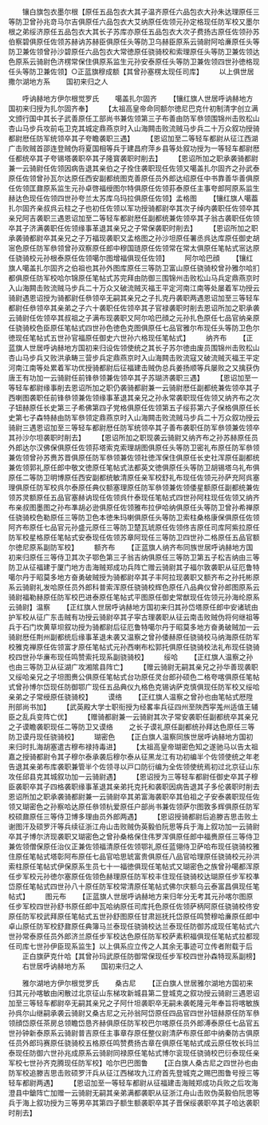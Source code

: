 <!-- { "loadSidebar": true } -->
　　镶白旗包衣墨尔根【原任五品包衣大其子温齐原任六品包衣大孙朱达理原任三等防卫曾孙兆竒马尔吉俱原任六品包衣大艾纳原任佐领元孙定格现任防军校又墨尔根之弟绥济原任五品包衣大其长子苏库亦原任五品包衣大次子费扬古原任佐领孙苏伯察碧俱原任佐领苏赫讷苏赫臣俱原任头等防卫乌赫臣原系云骑尉阿哈亷原任头等防卫兼佐领曾孙沙碧原任六品包衣大常徳原任骁骑校和索理原任头等防卫兼佐领达色原系云骑尉色济楞常保住俱原系监生元孙安泰原任头等防卫兼佐领四世孙徳格现任头等防卫兼佐领】○正蓝旗穆成额【其曾孙塞楞太现任司库】
　　以上俱世居撒尔湖地方系
　　国初来归之人












　　呼讷赫地方伊尔根觉罗氏
　　噶盖扎尔固齐
　　【镶红旗人世居呼讷赫地方国初来归授为扎尔固齐奉】
　　【太祖高皇帝命同额尔徳尼巴克什初制清字创立满文颁行国中其长子武善原任工部尚书兼佐领第三子布善由防军叅领围锦州击败松山杏山马步兵攻前屯卫克其城定鼎燕京时入山海闗击败流贼马步兵二十万众叙功授骑都尉厯任防军统领卒其子夸瞻袭职三遇】
　　【恩诏加至二等轻车都尉从征江西湖广击败贼首邵连登贼伪将夏国相等兵于建昌府萍乡县等处叙功授为一等轻车都尉厯任都统卒其子夸锡塔袭职卒其子隆寳袭职时削去】
　　【恩诏所加之职承袭骑都尉兼一云骑尉任佐领因病告退其亲伯之子拴住袭职现任佐领又噶盖扎尔固齐之孙武泰原任佐领曾孙瓦尔达原任西安副都统图克善原任员外郎达绍原任中书靠善华善俱原任佐领匡鼐原系监生元孙卓啓福绶图尔特俱原任佐领荪泰原任主事夸郎阿原系监生赫达色现任佐领四世孙夸兰太苏库乌玛拉俱原任佐领】孟格图
　　【镶红旗人噶葢扎尔固齐亲叔呉云柱之子也初任佐领以军功授骑都尉卒其次子绰内袭职任佐领卒其亲兄阿吉袭职三遇恩诏加至二等轻车都尉厯任副都统兼佐领卒其子翁古袭职任佐领卒其子济满袭职任佐领缘事革退其亲兄之子常保袭职时削去】
　　【恩诏所加之职承袭骑都尉卒其亲兄之子万福现袭职又孟格图之孙沙坦原任署丞呉达库原任御史胡宻色原任防军叅领曾孙双察原任郎中穆国琏原任佐领常在常太俱原任笔帖式宻达原任骁骑校元孙根泰原任佐领噶尔图增福俱现任佐领】
　　阿尔哈巴顔
　　【镶红旗人噶盖扎尔固齐之伯祖也其孙外图库原任三等防卫富山原任骁骑校曾孙雅尔哈扪都俱原任防军校哈尔锦原任笔帖式苏完拜由防御三围锦州击败松山马兵定鼎燕京时入山海闗击败流贼马步兵二十万众又破流贼灭福王平定河南江南等处屡着军功授云骑尉遇恩诏授为骑都尉任叅领卒无嗣其亲兄之子扎克丹袭职两遇恩诏加至三等轻车都尉任叅领卒其亲弟之子六十袭职任佐领卒其子官禄袭职时削去恩诏所加之职承袭云骑尉任佐领卒其叔祖之子满布现袭职又阿尔哈巴顔之元孙扎色原任七品官纳亲原任骁骑校色臣原任笔帖式四世孙色徳色克图俱原任七品官雅尔布现任头等防卫色尔徳现任笔帖式五世孙官福原任御史六世孙六格现任笔帖式】
　　纳齐布
　　【正蓝旗人世居呼讷赫地方国初来归设佐领使统之其长子苏尔徳由废员围锦州击败松山杏山马步兵又败洪承畴三营步兵定鼎燕京时入山海闗击败流寇又破流贼灭福王平定河南江南等处累着军功优授骑都尉后征福建击贼伪总兵姜扬顺等兵屡败之又擒获伪唐王有功加一云骑尉任前锋叅领兼佐领卒其子苏瑚济袭职三遇】
　　【恩诏加至一等轻车都尉缘事削去恩诏所加之职仍袭骑都尉兼一云骑尉厯任副都统兼佐领卒其子西喇图袭职任前锋叅领兼佐领缘事革退其亲兄之孙永常袭职现任佐领又纳齐布之次子钮赫原任长史第三子希佛第四子党格俱原任佐领第五子绥荪第六子保格俱原任长史第七子森特赫由防军叅领定鼎燕京时入山海闗击败流贼马步兵二十万众叙功授云骑尉三遇恩诏加至三等轻车都尉厯任防军统领卒其子善布袭职任防军叅领兼佐领卒其孙沙尔坦袭职时削去】
　　【恩诏所加之职现袭云骑尉又纳齐布之孙苏赫原任员外郎达尔汉佛保俱原任佐领荪塔索克索理胡图俱原任头等防卫密礼布原任防军叅领兼佐领曾孙苏赉苏晋俱原任防军叅领兼佐领社徳浑保住俱原任长史社浑原任副都统兼佐领郭礼原任郎中敬文徳原任笔帖式法都英文徳俱原任头等防卫胡锡塔乌礼布俱原任二等防卫明博原任西安副都统敏清原任亲军校舒礼布现任佐领元孙萨充阿呉塞理俱原任防军校呉尔泰原任典仪额塞理原任防军叅领兼佐领倭星额原任副都统兼佐领苏灵额原任五品官塞赫讷现任佐领呉什泰现任笔帖式四世孙阿柱现任佐领又纳齐布亲叔图墨图之孙布凖胡必逊俱原任佐领雅布拉伊哈纳俱原任头等防卫曾孙希禅原任骁骑校色勒原任三等防卫色本徳朱玛喇俱原任头等防卫索柱桑格康保俱原任佐领阿齐布原任七品官元孙盛元原任三等防卫楚瓦琥原任佐领佟吉原任司库阿紫拉原任防军校星格原任笔帖式安泰现任佐领苏章阿现任三等防卫四世孙二格原任五品官额尔徳尼原系副防军校】
　　额齐布
　　【正蓝旗人纳齐布同族世居呼讷赫地方国初来归原任三等侍卫其次子鄂色第三子翁吉纳俱原任三等防卫第五子松吉纳由三等防卫从征福建于厦门地方击海贼郑成功兵阵亡赠云骑尉其子福尔敦袭职从征厄鲁特噶尔丹于昭莫多地方奋勇破贼授为骑都尉卒其子丰阿拉现袭职又额齐布之孙托彬原系云骑尉礼发哈原任员外郎科普索浑原任骁骑校辉色原任八品典仪曾孙郎图原系云骑尉福勒赫原任防军校巴进泰原任笔帖式平图原任御史常猷现任佐领元孙海纶原系云骑尉】温察
　　【正红旗人世居呼讷赫地方国初来归其孙岱塔原任郎中安诸琥由护军校从征广东击贼有功授云骑尉卒其子寜古理袭职从征云南击败贼伪将何继祖等兵于石门坎黄草坝叙功授为骑都尉后征厄鲁特噶尔丹于昭莫多地方奋勇破贼加一云骑尉厯任荆州副都统后缘事革退未袭又温察之曾孙倭赫原任骁骑校马纳海原任防军校雅克禅原任佐领富才原任笔帖式元孙西喇布松郭托俱原任骁骑校法礼布现任骁骑校四世孙华亷布现任鸣赞索托现系副骁骑校】
　　绥哈
　　【正红旗人温察之孙也由三等防卫从征湖广攻湘隂县阵亡】
　　【赠云骑尉无嗣其亲兄之孙华善现袭职又绥哈亲兄之子坦图赉公俱原任笔帖式台功原任灵台郎孙硕色二格夸喀俱原任笔帖式曾孙博尔岱现任防御鄂广现任五品典仪九格色克锡讷萨克慎俱现任防军校又绥哈亲弟之子常绶原任骁骑校】
　　谟络
　　【正红旗人温察之曾孙也由笔帖式厯陞刑部尚书加】
　　【武英殿大学士职衔授为经畧率兵征四州至陜西寜羗州适值王辅臣之乱兵变阵亡优】
　　【赠骑都尉兼一云骑尉其次子常安袭职任副都统卒其亲兄之子谟瞻袭职现任二等防卫又谟络
　　之长子谟礼原任副都统孙拜达色原任三等防卫谟丹现任骁骑校】
　　瑚密色
　　【正白旗人温察同族世居呼讷赫地方国初来归时扎海胡塞遣古穆布禄持毒进】
　　【太祖高皇帝瑚密色知之遂驰马以告太祖嘉之授骑都尉令其子穆尔泰承袭后穆尔泰从征黑龙江有功初编半个佐领使统之年老告退其亲弟布库袭职兼管半个佐领寻以戸口防衍编为全佐领使统焉初过北京征山东攻任邱县克其城叙功加一云骑尉遇】
　　【恩诏授为三等轻车都尉任御史卒其子穆臣袭职卒其子四格袭职缘事革退其亲弟托克托和袭职因病告退其子多伦袭职时削去恩诏所加之职承袭骑都尉兼一云骑尉卒其弟富海袭职卒其伯祖之子安泰袭职现任佐领又瑚密色之孙察哈达原任叅领杭爱原任户部尚书兼佐领萨尔图敦多辉俱原任防军校硕鼐原任三等侍卫博多理由员外郎两遇】
　　【恩诏授骑都尉后追滕吉思击败土谢图汗及硕罗汗等兵续征浙江舟山击败贼伪英毅伯阮思等兵于海上叙功加一云骑尉卒其子博尔济现袭职又瑚密色之曾孙桑格保住伟罗浑俱原任郎中福赉原任三等侍卫兼佐领僧保原任治仪正兼佐领福清原任佐领鄂礼原任蓝翎侍卫萨哈布现任骁骑校雅住原任笔帖式塔彰阿布原任七品官哈思琥富贵俱原任八品官哈理原任骁骑校元孙洪索柱原任笔帖式伊保原系生员七十一福徳俱现任笔帖式又瑚密色之族曾孙噶都浑原任步军校元孙徳尔塞原任佐领色赫理原任防军校丰住现任骁骑校达瑚原任步军校凖岱原任笔帖式四世孙八十原任防军校常清原任笔帖式佛尔庆额乌云泰富昌俱现任笔帖式】
　　图元布
　　【正蓝旗人世居呼讷赫地方来归年分无考其元孙喀尔图原任步军校四世孙舒书原任郎中瓦哈纳原任司库托色原任佐领萨柄阿原任骁骑校佟安原任防军校武拜原任笔帖式五世孙舒图原任甘肃廵抚托岱原任鸣赞穆哈亷原任郎中卓山原任防军校舒鼐原任典簿马兰泰现任骁骑校达兰泰现任防御苏成现任笔帖式六世孙常泰原任员外郎济兰原任步军校达色原任防军校萨素积福俱现任笔帖式拉都现任司库七世孙伊臣现系监生】以上俱系应立传之人其余无事迹可立传者附载于后
　　正白旗萨克什哈【其曾孙玛武原任防御常保现任步军校四世孙森特现系副榜】
　　右世居呼讷赫地方系
　　国初来归之人








　　雅尔湖地方伊尔根觉罗氏
　　桑古尼
　　【正白旗人世居雅尔湖地方国初来归其元孙喀敏由闲散过北京征山东梯攻新城县第二登城克之叙功授云骑尉三遇恩诏加至三等轻车都尉卒无嗣其亲兄之子阿什坦袭职卒无嗣未袭乾隆元年奉旨将喀敏族孙呉尔山继嗣承袭云骑尉又桑古尼之元孙翁阿岱原任四品官四世孙钮赫原任防军叅领顔岱原任茶房总领瞻岱恳齐赫俱原任防军校巴尔喀原任员外郎溥泰原任七品官五世孙钟新泰原系云骑尉普吉原任主事章存原任整仪尉清萨布原任郎中纳秦防古俱原任员外郎玛赛原任骁骑校五格原任鸣赞费扬古章在俱原任笔帖式成云原任牧长玛兰泰现任防御六世孙兆成原系云骑尉同禄原任笔帖式博尔衮现任骁骑校巴衍泰现任亲军校七世孙齐克腾现任防军校】哈尔巴巴图鲁
　　【正白旗人桑古尼之四世孙也由防军校追滕吉思击败硕罗汗兵从征江西梯攻九江府首先登城克之赐巴图鲁号授三等轻车都尉两遇】
　　【恩诏加至一等轻车都尉从征福建击海贼郑成功兵败之后攻海澄县中鎗阵亡加赠一云骑尉无嗣其亲弟满都袭职从征浙江舟山击败伪英毅伯阮思等兵于海上叙功授为三等男卒其第四子额生额袭职卒其子晋保绥袭职卒其子哈达袭职时削去】
